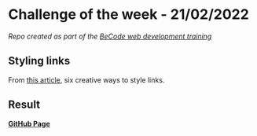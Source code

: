 # Challenge of the week - 21/02/2022

_Repo created as part of the [BeCode web development training](https://becode.org/fr/apprendre/developpeur-web-junior/)_

## Styling links
From [this article](https://css-tricks.com/css-link-hover-effects/), six creative ways to style links.

## Result

**[GitHub Page](https://eliseprts.github.io/COW1-styling-links/)**
